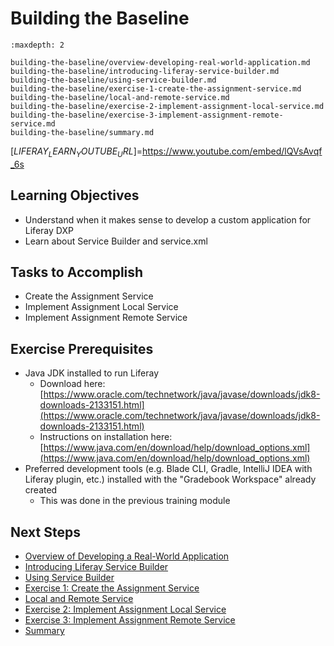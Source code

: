 # Building the Baseline

```{toctree}
:maxdepth: 2

building-the-baseline/overview-developing-real-world-application.md
building-the-baseline/introducing-liferay-service-builder.md
building-the-baseline/using-service-builder.md
building-the-baseline/exercise-1-create-the-assignment-service.md
building-the-baseline/local-and-remote-service.md
building-the-baseline/exercise-2-implement-assignment-local-service.md
building-the-baseline/exercise-3-implement-assignment-remote-service.md
building-the-baseline/summary.md
```

[$LIFERAY_LEARN_YOUTUBE_URL$]=https://www.youtube.com/embed/lQVsAvqf_6s

## Learning Objectives

* Understand when it makes sense to develop a custom application for Liferay DXP
* Learn about Service Builder and service.xml

## Tasks to Accomplish

* Create the Assignment Service
* Implement Assignment Local Service
* Implement Assignment Remote Service

## Exercise Prerequisites

* Java JDK installed to run Liferay
    - Download here: [https://www.oracle.com/technetwork/java/javase/downloads/jdk8-downloads-2133151.html](https://www.oracle.com/technetwork/java/javase/downloads/jdk8-downloads-2133151.html)
    - Instructions on installation here: [https://www.java.com/en/download/help/download_options.xml](https://www.java.com/en/download/help/download_options.xml)
* Preferred development tools (e.g. Blade CLI, Gradle, IntelliJ IDEA with Liferay plugin, etc.) installed with the "Gradebook Workspace" already created
	- This was done in the previous training module

## Next Steps

* [Overview of Developing a Real-World Application](./building-the-baseline/overview-developing-real-world-application.md) 
* [Introducing Liferay Service Builder](./building-the-baseline/introducing-liferay-service-builder.md) 
* [Using Service Builder](./building-the-baseline/using-service-builder.md) 
* [Exercise 1: Create the Assignment Service](./building-the-baseline/exercise-1-create-the-assignment-service.md) 
* [Local and Remote Service](./building-the-baseline/local-and-remote-service.md) 
* [Exercise 2: Implement Assignment Local Service](./building-the-baseline/exercise-2-implement-assignment-local-service.md) 
* [Exercise 3: Implement Assignment Remote Service](./building-the-baseline/exercise-3-implement-assignment-remote-service.md) 
* [Summary](./building-the-baseline/summary.md) 